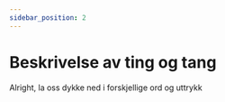 ```yaml
---
sidebar_position: 2
---
```


# Beskrivelse av ting og tang

Alright, la oss dykke ned i forskjellige ord og uttrykk
